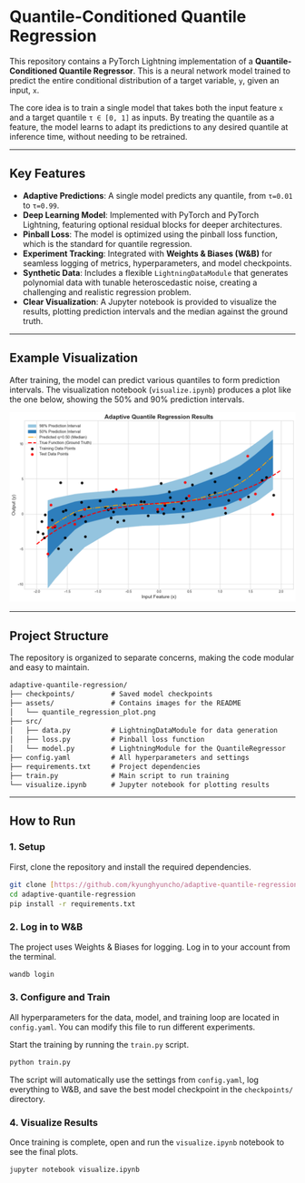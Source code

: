 # Quantile-Conditioned Quantile Regression

This repository contains a PyTorch Lightning implementation of a **Quantile-Conditioned Quantile Regressor**. This is a neural network model trained to predict the entire conditional distribution of a target variable, `y`, given an input, `x`.

The core idea is to train a single model that takes both the input feature `x` and a target quantile `τ ∈ [0, 1]` as inputs. By treating the quantile as a feature, the model learns to adapt its predictions to any desired quantile at inference time, without needing to be retrained.

---

## Key Features

- **Adaptive Predictions**: A single model predicts any quantile, from `τ=0.01` to `τ=0.99`.
- **Deep Learning Model**: Implemented with PyTorch and PyTorch Lightning, featuring optional residual blocks for deeper architectures.
- **Pinball Loss**: The model is optimized using the pinball loss function, which is the standard for quantile regression.
- **Experiment Tracking**: Integrated with **Weights & Biases (W&B)** for seamless logging of metrics, hyperparameters, and model checkpoints.
- **Synthetic Data**: Includes a flexible `LightningDataModule` that generates polynomial data with tunable heteroscedastic noise, creating a challenging and realistic regression problem.
- **Clear Visualization**: A Jupyter notebook is provided to visualize the results, plotting prediction intervals and the median against the ground truth.

---

## Example Visualization

After training, the model can predict various quantiles to form prediction intervals. The visualization notebook (`visualize.ipynb`) produces a plot like the one below, showing the 50% and 90% prediction intervals.

![Example Plot](./assets/quantile-regression-example.png)

---

## Project Structure

The repository is organized to separate concerns, making the code modular and easy to maintain.

```
adaptive-quantile-regression/
├── checkpoints/         # Saved model checkpoints
├── assets/              # Contains images for the README
│   └── quantile_regression_plot.png
├── src/
│   ├── data.py          # LightningDataModule for data generation
│   ├── loss.py          # Pinball loss function
│   └── model.py         # LightningModule for the QuantileRegressor
├── config.yaml          # All hyperparameters and settings
├── requirements.txt     # Project dependencies
├── train.py             # Main script to run training
└── visualize.ipynb      # Jupyter notebook for plotting results
```

---

## How to Run

### 1. Setup

First, clone the repository and install the required dependencies.

```bash
git clone [https://github.com/kyunghyuncho/adaptive-quantile-regression.git](https://github.com/kyunghyuncho/adaptive-quantile-regression.git)
cd adaptive-quantile-regression
pip install -r requirements.txt
```

### 2. Log in to W&B

The project uses Weights & Biases for logging. Log in to your account from the terminal.

```bash
wandb login
```

### 3. Configure and Train

All hyperparameters for the data, model, and training loop are located in `config.yaml`. You can modify this file to run different experiments.

Start the training by running the `train.py` script.

```bash
python train.py
```

The script will automatically use the settings from `config.yaml`, log everything to W&B, and save the best model checkpoint in the `checkpoints/` directory.

### 4. Visualize Results

Once training is complete, open and run the `visualize.ipynb` notebook to see the final plots.

```bash
jupyter notebook visualize.ipynb
```